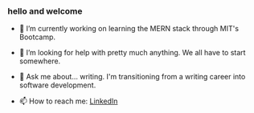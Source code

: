 ### hello and welcome

<!--
**heatherbenton/heatherbenton** is a ✨ _special_ ✨ repository because its `README.md` (this file) appears on your GitHub profile.
-->



- 🔭 I’m currently working on learning the MERN stack through MIT's Bootcamp.

- 🤔 I’m looking for help with pretty much anything. We all have to start somewhere.

- 💬 Ask me about... writing. I'm transitioning from a writing career into software development.

- 📫 How to reach me: [LinkedIn](https://www.linkedin.com/in/heatherlbenton/)


